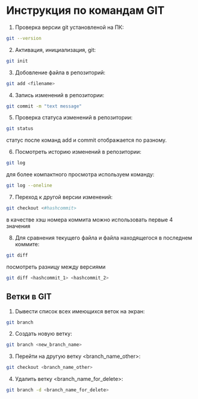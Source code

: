 # Инструкция по командам GIT

1. Проверка версии git установленой на ПК:
```sh
git --version
```

2. Активация, инициализация, git:
```sh
git init
```

3. Добовление файла в репозиторий:
```sh
git add <filename>
```

4. Запись изменений в репозитории:
```sh
git commit -m "text message"
```

5. Проверка статуса изменений в репозитории:
```sh
git status
```
статус после команд add и commit  отображается по разному.

6. Посмотреть историю изменений в репозитории:
```sh
git log
```
для более компактного просмотра используем команду:
```sh
git log --oneline
```

7. Переход к другой версии изменений:
```sh
git checkout <#hashcommit>
```
в качестве хэш номера коммита можно использовать первые 4 значения

8. Для сравнения текущего файла и файла находящегося в последнем коммите:
```sh
git diff
```
посмотреть разницу между версиями 
```sh
git diff <hashcommit_1> <hashcommit_2>
```

## Ветки в GIT ##

1. Dывести список всех имеющихся веток на экран:
```sh 
git branch
```

2. Создать новую ветку:
```sh
git branch <new_branch_name>
```
3. Перейти на другую ветку <branch_name_other>:
```sh
git checkout <branch_name_other>
```

4. Удалить ветку <branch_name_for_delete>:
```sh
git branch -d <branch_name_for_delete>
```

